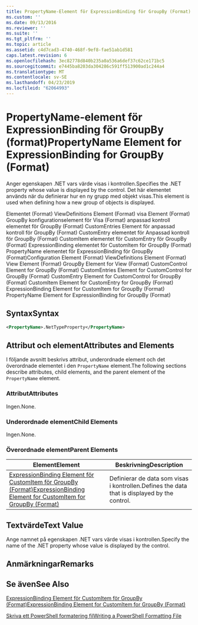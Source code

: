 ```yaml
---
title: PropertyName-Element för ExpressionBinding för GroupBy (Format) | Microsoft Docs
ms.custom: ''
ms.date: 09/13/2016
ms.reviewer: ''
ms.suite: ''
ms.tgt_pltfrm: ''
ms.topic: article
ms.assetid: c4d7cad3-4740-468f-9ef8-fae51ab1d581
caps.latest.revision: 6
ms.openlocfilehash: 3ec82778d840b235a0a536a6def37c62ce171bc5
ms.sourcegitcommit: e7445ba8203da304286c591ff513900ad1c244a4
ms.translationtype: MT
ms.contentlocale: sv-SE
ms.lasthandoff: 04/23/2019
ms.locfileid: "62064993"
---
```

# <a name="propertyname-element-for-expressionbinding-for-groupby-format"></a><span data-ttu-id="530ed-102">PropertyName-element för ExpressionBinding för GroupBy (format)</span><span class="sxs-lookup"><span data-stu-id="530ed-102">PropertyName Element for ExpressionBinding for GroupBy (Format)</span></span>

<span data-ttu-id="530ed-103">Anger egenskapen .NET vars värde visas i kontrollen.</span><span class="sxs-lookup"><span data-stu-id="530ed-103">Specifies the .NET property whose value is displayed by the control.</span></span> <span data-ttu-id="530ed-104">Det här elementet används när du definierar hur en ny grupp med objekt visas.</span><span class="sxs-lookup"><span data-stu-id="530ed-104">This element is used when defining how a new group of objects is displayed.</span></span>

<span data-ttu-id="530ed-105">Elementet (Format) ViewDefinitions Element (Format) visa Element (Format) GroupBy konfigurationselement för Visa (Format) anpassad kontroll elementet för GroupBy (Format) CustomEntries Element för anpassad kontroll för GroupBy (Format) CustomEntry elementet för Anpassad kontroll för GroupBy (Format) CustomItem elementet för CustomEntry för GroupBy (Format) ExpressionBinding elementet för CustomItem för GroupBy (Format) PropertyName elementet för ExpressionBinding för GroupBy (Format)</span><span class="sxs-lookup"><span data-stu-id="530ed-105">Configuration Element (Format) ViewDefinitions Element (Format) View Element (Format) GroupBy Element for View (Format) CustomControl Element for GroupBy (Format) CustomEntries Element for CustomControl for GroupBy (Format) CustomEntry Element for CustomControl for GroupBy (Format) CustomItem Element for CustomEntry for GroupBy (Format) ExpressionBinding Element for CustomItem for GroupBy (Format) PropertyName Element for ExpressionBinding for GroupBy (Format)</span></span>

## <a name="syntax"></a><span data-ttu-id="530ed-106">Syntax</span><span class="sxs-lookup"><span data-stu-id="530ed-106">Syntax</span></span>

```xml
<PropertyName>.NetTypeProperty</PropertyName>
```

## <a name="attributes-and-elements"></a><span data-ttu-id="530ed-107">Attribut och element</span><span class="sxs-lookup"><span data-stu-id="530ed-107">Attributes and Elements</span></span>

<span data-ttu-id="530ed-108">I följande avsnitt beskrivs attribut, underordnade element och det överordnade elementet i den `PropertyName` element.</span><span class="sxs-lookup"><span data-stu-id="530ed-108">The following sections describe attributes, child elements, and the parent element of the `PropertyName` element.</span></span>

### <a name="attributes"></a><span data-ttu-id="530ed-109">Attribut</span><span class="sxs-lookup"><span data-stu-id="530ed-109">Attributes</span></span>

<span data-ttu-id="530ed-110">Ingen.</span><span class="sxs-lookup"><span data-stu-id="530ed-110">None.</span></span>

### <a name="child-elements"></a><span data-ttu-id="530ed-111">Underordnade element</span><span class="sxs-lookup"><span data-stu-id="530ed-111">Child Elements</span></span>

<span data-ttu-id="530ed-112">Ingen.</span><span class="sxs-lookup"><span data-stu-id="530ed-112">None.</span></span>

### <a name="parent-elements"></a><span data-ttu-id="530ed-113">Överordnade element</span><span class="sxs-lookup"><span data-stu-id="530ed-113">Parent Elements</span></span>

|<span data-ttu-id="530ed-114">Element</span><span class="sxs-lookup"><span data-stu-id="530ed-114">Element</span></span>|<span data-ttu-id="530ed-115">Beskrivning</span><span class="sxs-lookup"><span data-stu-id="530ed-115">Description</span></span>|
|-------------|-----------------|
|[<span data-ttu-id="530ed-116">ExpressionBinding Element för CustomItem för GroupBy (Format)</span><span class="sxs-lookup"><span data-stu-id="530ed-116">ExpressionBinding Element for CustomItem for GroupBy (Format)</span></span>](./expressionbinding-element-for-customitem-for-groupby-format.md)|<span data-ttu-id="530ed-117">Definierar de data som visas i kontrollen.</span><span class="sxs-lookup"><span data-stu-id="530ed-117">Defines the data that is displayed by the control.</span></span>|

## <a name="text-value"></a><span data-ttu-id="530ed-118">Textvärde</span><span class="sxs-lookup"><span data-stu-id="530ed-118">Text Value</span></span>

<span data-ttu-id="530ed-119">Ange namnet på egenskapen .NET vars värde visas i kontrollen.</span><span class="sxs-lookup"><span data-stu-id="530ed-119">Specify the name of the .NET property whose value is displayed by the control.</span></span>

## <a name="remarks"></a><span data-ttu-id="530ed-120">Anmärkningar</span><span class="sxs-lookup"><span data-stu-id="530ed-120">Remarks</span></span>

## <a name="see-also"></a><span data-ttu-id="530ed-121">Se även</span><span class="sxs-lookup"><span data-stu-id="530ed-121">See Also</span></span>

[<span data-ttu-id="530ed-122">ExpressionBinding Element för CustomItem för GroupBy (Format)</span><span class="sxs-lookup"><span data-stu-id="530ed-122">ExpressionBinding Element for CustomItem for GroupBy (Format)</span></span>](./expressionbinding-element-for-customitem-for-groupby-format.md)

[<span data-ttu-id="530ed-123">Skriva ett PowerShell formatering fil</span><span class="sxs-lookup"><span data-stu-id="530ed-123">Writing a PowerShell Formatting File</span></span>](./writing-a-powershell-formatting-file.md)

